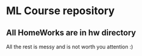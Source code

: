 # ML Course repository

## All HomeWorks are in hw directory
All the rest is messy and is not worth you attention :)